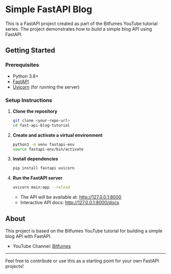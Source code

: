# Simple FastAPI Blog

This is a FastAPI project created as part of the Bitfumes YouTube tutorial series. The project demonstrates how to build a simple blog API using FastAPI.

## Getting Started

### Prerequisites

- Python 3.8+
- [FastAPI](https://fastapi.tiangolo.com/)
- [Uvicorn](https://www.uvicorn.org/) (for running the server)

### Setup Instructions

1. **Clone the repository**

   ```bash
   git clone <your-repo-url>
   cd fast-api-blog-tutorial
   ```

2. **Create and activate a virtual environment**

   ```bash
   python3 -m venv fastapi-env
   source fastapi-env/bin/activate
   ```

3. **Install dependencies**

   ```bash
   pip install fastapi uvicorn
   ```

4. **Run the FastAPI server**
   ```bash
   uvicorn main:app --reload
   ```
   - The API will be available at: http://127.0.0.1:8000
   - Interactive API docs: http://127.0.0.1:8000/docs

## About

This project is based on the Bitfumes YouTube tutorial for building a simple blog API with FastAPI.

- YouTube Channel: [Bitfumes](https://www.youtube.com/bitfumes)

---

Feel free to contribute or use this as a starting point for your own FastAPI projects!
